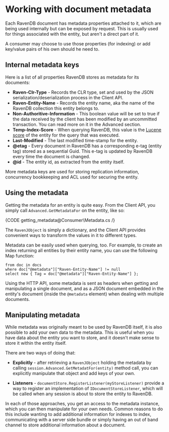 ﻿# Working with document metadata

Each RavenDB document has metadata properties attached to it, which are being used internally but can be exposed by request. This is usually used for things associated with the entity, but aren't a direct part of it.

A consumer may choose to use those properties (for indexing) or add key/value pairs of his own should he need to.

## Internal metadata keys

Here is a list of all properties RavenDB stores as metadata for its documents:

* **Raven-Clr-Type** - Records the CLR type, set and used by the JSON serialization/deserialization process in the Client API.
* **Raven-Entity-Name** - Records the entity name, aka the name of the RavenDB collection this entity belongs to.
* **Non-Authoritive-Information** - This boolean value will be set to true if the data received by the client has been modified by an uncommitted transaction. You can read more on it in the Advanced section.
* **Temp-Index-Score** - When querying RavenDB, this value is the [Lucene score](http://lucene.apache.org/java/2_9_2/scoring.html) of the entity for the query that was executed.
* **Last-Modified** - The last modified time-stamp for the entity.
* **@etag** - Every document in RavenDB has a corresponding e-tag (entity tag) stored as a sequential Guid. This e-tag is updated by RavenDB every time the document is changed.
* **@id** - The entity id, as extracted from the entity itself.

More metadata keys are used for storing replication information, concurrency bookkeeping and ACL used for securing the entity.

## Using the metadata

Getting the metadata for an entity is quite easy. From the Client API, you simply call `Advanced.GetMetadataFor` on the entity, like so:

{CODE getting_metadata@Consumer\Metadata.cs /}

The `RavenJObject` is simply a dictionary, and the Client API provides convenient ways to transform the values in it to different types.

Metadata can be easily used when querying, too. For example, to create an index returning all entities by their entity name, you can use the following Map function:

    from doc in docs
    where doc["@metadata"]["Raven-Entity-Name"] != null
    select new { Tag = doc["@metadata"]["Raven-Entity-Name"] };

Using the HTTP API, some metadata is sent as headers when getting and manipulating a single document, and as a JSON document embedded in the entity's document (inside the `@metadata` element) when dealing with multiple documents.

## Manipulating metadata

While metadata was originally meant to be used by RavenDB itself, it is also possible to add your own data to the metadata. This is useful when you have data about the entity you want to store, and it doesn't make sense to store it within the entity itself.

There are two ways of doing that:

* **Explicitly** - after retrieving a `RavenJObject` holding the metadata by calling `session.Advanced.GetMetadatFor(entity)` method call, you can explicitly manipulate that object and add keys of your own.

* **Listeners** - `documentStore.RegisterListener(myStoreListener)` provide a way to register an implementation of `IDocumentStoreListener`, which will be called when any session is about to store the entity to RavenDB.

In each of those approaches, you get an access to the metadata instance, which you can then manipulate for your own needs. Common reasons to do this include wanting to add additional information for indexes to index, communicating with a server side bundle or simply having an out of band channel to store additional information about a document.